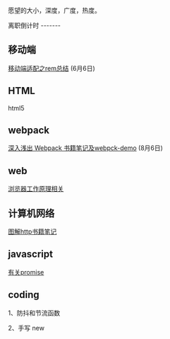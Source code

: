 愿望的大小，深度，广度，热度。

离职倒计时 -------

## 移动端

[移动端适配之rem总结](./mobile/rem.md) (6月6日)

## HTML

html5 

## webpack

[深入浅出 Webpack 书籍笔记及webpck-demo](./webpack) (8月6日)

## web

[浏览器工作原理相关](./browser-works/browser.md)

## 计算机网络

[图解http书籍笔记]()

## javascript

[有关promise](./promise)

## coding

1、防抖和节流函数

2、手写 new

